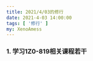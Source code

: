 ```yaml
---
title: 2021/4/03的修行
date: 2021-4-03 14:00:00
tags: [ '修行' ]
my: XenoAmess
---
```


### 1. 学习1Z0-819相关课程若干
